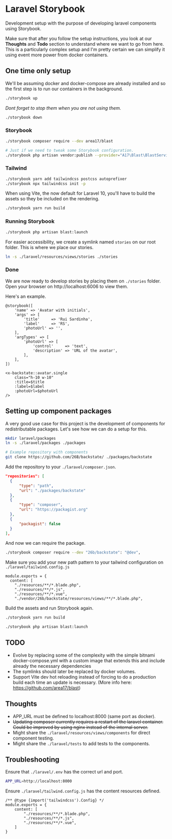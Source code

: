# Laravel Storybook

Development setup with the purpose of developing laravel components using Storybook.

Make sure that after you follow the setup instructions, you look at our **Thoughts** and **Todo** section to understand where we want to go from here. This is a particularly complex setup and I'm pretty certain we can simplify it using event more power from docker containers.

## One time only setup

We'll be assuming docker and docker-compose are already installed and so the first step is to run our containers in the background.

```bash
./storybook up
```
*Dont forget to stop them when you are not using them.*

```bash
./storybook down
```


### Storybook

```bash
./storybook composer require --dev area17/blast

# Just if we need to tweak some Storybook configuration.
./storybook php artisan vendor:publish --provider="A17\Blast\BlastServiceProvider" --tag="blast-config"
```

### Tailwind

```bash
./storybook yarn add tailwindcss postcss autoprefixer
./storybook npx tailwindcss init -p
```

When using Vite, the now default for Laravel 10, you'll have to build the assets so they be included on the rendering.

```bash
./storybook yarn run build
```

### Running Storybook

```bash
./storybook php artisan blast:launch
```

For easier accessibility, we create a symlink named `stories` on our root folder. This is where we place our stories.

```bash
ln -s ./laravel/resources/views/stories ./stories
```

### Done

We are now ready to develop stories by placing them on `./stories` folder. Open your browser on http://localhost:6006 to view them.

Here's an example.

```
@storybook([
    'name' => 'Avatar with initials',
    'args' => [
        'title'     => 'Rui Sardinha',
        'label'     => 'RS',
        'photoUrl' => '',
    ],
    'argTypes' => [
        'photoUrl' => [
            'control'     => 'text',
            'description' => 'URL of the avatar',
        ],
    ],
])

<x-backstate::avatar.single
    class="h-10 w-10"
    :title=$title
    :label=$label
    :photoUrl=$photoUrl
/>
```


## Setting up component packages

A very good use case for this project is the development of components for redistributable packages. Let's see how we can do a setup for this.

```bash
mkdir laravel/packages
ln -s ./laravel/packages ./packages

# Example repository with components
git clone https://github.com/26B/backstate/ ./packages/backstate
```

Add the repository to your `./laravel/composer.json`.

```json
"repositories": [
  {
      "type": "path",
      "url": "./packages/backstate"
  },
  {
      "type": "composer",
      "url": "https://packagist.org"
  },
  {
      "packagist": false
  }
],
```

And now we can require the package.

```bash
./storybook composer require --dev "26b/backstate": "@dev",
```

Make sure you add your new path pattern to your tailwind configuration on `./laravel/tailwind.config.js`
```
module.exports = {
  content: [
    "./resources/**/*.blade.php",
    "./resources/**/*.js",
    "./resources/**/*.vue",
    "./vendor/26b/backstate/resources/views/**/*.blade.php",
```

Build the assets and run Storybook again.

```bash
./storybook yarn run build

./storybook php artisan blast:launch
```


## TODO

- Evolve by replacing some of the complexity with the simple bitnami docker-compose.yml with a custom image that extends this and include already the necessary dependencies
- The symlinks should later be replaced by docker volumes.
- Support Vite dev hot reloading instead of forcing to do a production build each time an update is necessary. (More info here: https://github.com/area17/blast)


## Thoughts

- APP_URL must be defined to localhost:8000 (same port as docker).
- ~~Updating composer currently requires a restart of the laravel container. Could be improved by using nginx instead of the internal server.~~
- Might share the `./laravel/resources/views/components` for direct component testing.
- Might share the `./laravel/tests` to add tests to the components.


## Troubleshooting

Ensure that `./laravel/.env` has the correct url and port.

```bash
APP_URL=http://localhost:8000
```

Ensure `./laravel/tailwind.config.js` has the content resources defined.

```
/** @type {import('tailwindcss').Config} */
module.exports = {
    content: [
        "./resources/**/*.blade.php",
        "./resources/**/*.js",
        "./resources/**/*.vue",
    ]
}
```